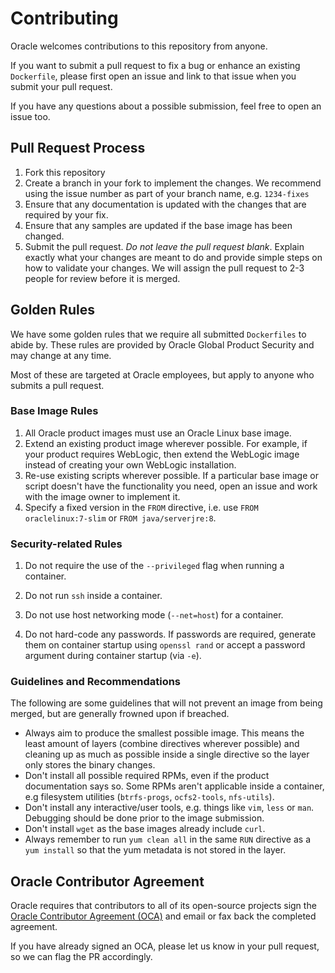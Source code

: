 # Contributing
Oracle welcomes contributions to this repository from anyone.

If you want to submit a pull request to fix a bug or enhance an existing
`Dockerfile`, please first open an issue and link to that issue when you
submit your pull request.

If you have any questions about a possible submission, feel free to open
an issue too.

## Pull Request Process
1. Fork this repository
1. Create a branch in your fork to implement the changes. We recommend using
the issue number as part of your branch name, e.g. `1234-fixes`
1. Ensure that any documentation is updated with the changes that are required
by your fix.
1. Ensure that any samples are updated if the base image has been changed.
1. Submit the pull request. *Do not leave the pull request blank*. Explain exactly
what your changes are meant to do and provide simple steps on how to validate
your changes. We will assign the pull request to 2-3 people for review before
it is merged.

## Golden Rules

We have some golden rules that we require all submitted `Dockerfiles` to abide
by. These rules are provided by Oracle Global Product Security and may change
at any time.

Most of these are targeted at Oracle employees, but apply to anyone who submits
a pull request.

### Base Image Rules

1. All Oracle product images must use an Oracle Linux base image.
1. Extend an existing product image wherever possible. For example, if your
product requires WebLogic, then extend the WebLogic image instead of creating
your own WebLogic installation.
1. Re-use existing scripts wherever possible. If a particular base image or
script doesn't have the functionality you need, open an issue and work with
the image owner to implement it.
1. Specify a fixed version in the `FROM` directive, i.e. use
`FROM oraclelinux:7-slim` or `FROM java/serverjre:8`.

### Security-related Rules

1. Do not require the use of the `--privileged` flag when running a container.

1. Do not run `ssh` inside a container.
1. Do not use host networking mode (`--net=host`) for a container.
1. Do not hard-code any passwords. If passwords are required, generate them
on container startup using `openssl rand` or accept a password argument during container startup (via `-e`).

### Guidelines and Recommendations

The following are some guidelines that will not prevent an image from being
merged, but are generally frowned upon if breached.

- Always aim to produce the smallest possible image. This means the least amount
of layers (combine directives wherever possible) and cleaning up as much as
possible inside a single directive so the layer only stores the binary changes.
- Don't install all possible required RPMs, even if the product
documentation says so. Some RPMs aren't applicable inside a container, e.g
filesystem utilities (`btrfs-progs`, `ocfs2-tools`, `nfs-utils`).
- Don't install any interactive/user tools, e.g. things like `vim`, `less` or
`man`. Debugging should be done prior to the image submission.
- Don't install `wget` as the base images already include `curl`.
- Always remember to run `yum clean all` in the same `RUN` directive as a
`yum install` so that the yum metadata is not stored in the layer.

## Oracle Contributor Agreement

Oracle requires that contributors to all of its open-source projects sign the
[Oracle Contributor Agreement (OCA)](http://www.oracle.com/technetwork/community/oca-486395.html)
and email or fax back the completed agreement.

If you have already signed an OCA, please let us know in your pull request, so
we can flag the PR accordingly.
